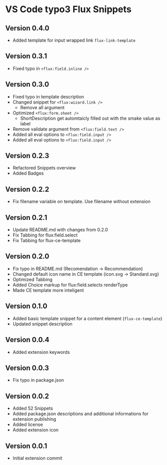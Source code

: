 # VS Code typo3 Flux Snippets

## Version 0.4.0
* Added template for input wrapped link `flux-link-template`

## Version 0.3.1
* Fixed typo in `<flux:field.inline />`

## Version 0.3.0
* Fixed typo in template description
* Changed snippet for `<flux:wizard.link />`
  * Remove all argument
* Optimized `<flux:form.sheet />`
  * ShortDescription get automtaicly filled out with the smake value as label
* Remove validate argument from `<flux:field.text />`
* Added all eval options to `<flux:field.input />`
* Added all eval options to `<flux:field.input />`

## Version 0.2.3
* Refactored Snippets overview
* Added Badges

## Version 0.2.2
* Fix filename variable on template. Use filename without extension

## Version 0.2.1
* Update README.<i></i>md with changes from 0.2.0
* Fix Tabbing for flux:field.select
* Fix Tabbing for flux-ce-template

## Version 0.2.0
* Fix typo in README.<i></i>md (Recomendation -> Recommendation)
* Changed default icon name in CE template (icon.svg -> Standard.svg)
* Optimized Tabbing
* Added Choice markup for flux:field.selects renderType
* Made CE template more inteligent

## Version 0.1.0
* Added basic template snippet for a content element (`flux-ce-template`)
* Updated snippet description

## Version 0.0.4
* Added extension keywords

## Version 0.0.3
* Fix typo in package.json

## Version 0.0.2
* Added 52 Snippets
* Added package.json descriptions and additional informations for extension publishing
* Added license
* Added extension icon

## Version 0.0.1
* Initial extension commit
